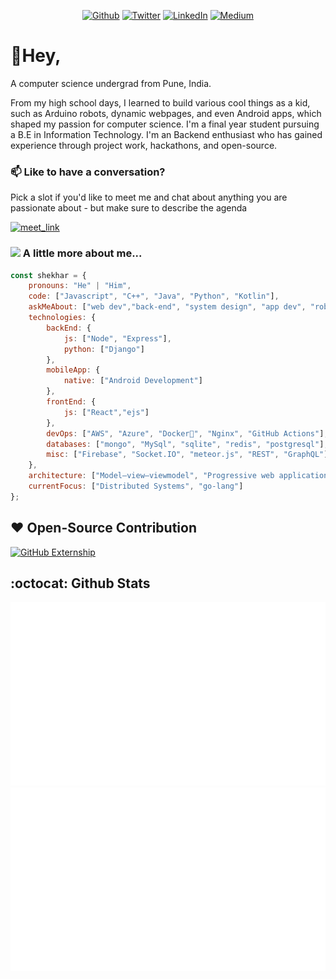 <div >

 

<p align="center">
 <a href="https://github.com/The-Anton" target="_blank"><img alt="Github" src="https://img.shields.io/badge/GitHub-%2312100E.svg?&style=for-the-badge&logo=Github&logoColor=white" /></a> 
 <a href="https://twitter.com/the_anton01" target="_blank"><img alt="Twitter" src="https://img.shields.io/badge/twitter-%231DA1F2.svg?&style=for-the-badge&logo=twitter&logoColor=white" /></a> 
 <a href="https://www.linkedin.com/in/the-anton/" target="_blank"><img alt="LinkedIn" src="https://img.shields.io/badge/linkedin-%230077B5.svg?&style=for-the-badge&logo=linkedin&logoColor=white" /></a> 
 <a href="https://theanton.medium.com/" target="_blank"><img alt="Medium" src="https://img.shields.io/badge/medium-%2312100E.svg?&style=for-the-badge&logo=medium&logoColor=white" /></a>

</p>
 
</p>
<div> 
 
 # 👋Hey,

A computer science undergrad from Pune, India.
 
 From my high school days, I learned to build various cool things as a kid, such as Arduino robots, dynamic webpages, and even Android apps, which shaped my passion for computer science. I'm a final year student pursuing a B.E in Information Technology. I'm an Backend enthusiast who has gained experience through project work, hackathons, and open-source.


 ### 📫 Like to have a conversation?

Pick a slot if you'd like to meet me and chat about anything you are passionate about - but make sure to describe the agenda

<a href="https://calendly.com/shekhar-kumar/30min" target="_blank"><img width="498" alt="meet_link" src="https://user-images.githubusercontent.com/15426564/144297439-f530f383-e73e-41e0-9914-a9b7d3f432e5.png"></a>
 
### <img src="https://media.giphy.com/media/VgCDAzcKvsR6OM0uWg/giphy.gif" width="50"> A little more about me...  

```javascript
const shekhar = {
    pronouns: "He" | "Him",
    code: ["Javascript", "C++", "Java", "Python", "Kotlin"],
    askMeAbout: ["web dev","back-end", "system design", "app dev", "robotics"],
    technologies: {
        backEnd: {
            js: ["Node", "Express"],
            python: ["Django"]
        },
        mobileApp: {
            native: ["Android Development"]
        },
        frontEnd: {
            js: ["React","ejs"]
        },
        devOps: ["AWS", "Azure", "Docker🐳", "Nginx", "GitHub Actions"],
        databases: ["mongo", "MySql", "sqlite", "redis", "postgresql"],
        misc: ["Firebase", "Socket.IO", "meteor.js", "REST", "GraphQL"]
    },
    architecture: ["Model–view–viewmodel", "Progressive web applications"],
    currentFocus: ["Distributed Systems", "go-lang"]
};
```


## ❤️ Open-Source Contribution

[![GitHub Externship](https://user-images.githubusercontent.com/51144829/153766350-67edf1d2-0f09-48ad-b225-adeefb695888.png)](https://gist.github.com/The-Anton/b262f47b620a86956889a939dc41ad15)

## :octocat: Github Stats 
 
 
![](https://github.com/The-Anton/github-stats/blob/master/generated/overview.svg)
![](https://github.com/The-Anton/github-stats/blob/master/generated/languages.svg)

 
<!--
 
<div align='center'>
 
<a href="https://github.com/The-Anton/The-Anton" align='center'>
  <img align="center" src="https://github-readme-stats.vercel.app/api?username=The-Anton&show_icons=true&line_height=27&count_private=true&title_color=ffffff&text_color=c9cacc&icon_color=2bbc8a&bg_color=1d1f21" alt="Shekhar's GitHub Stats" />
</a>

<div>
-->

